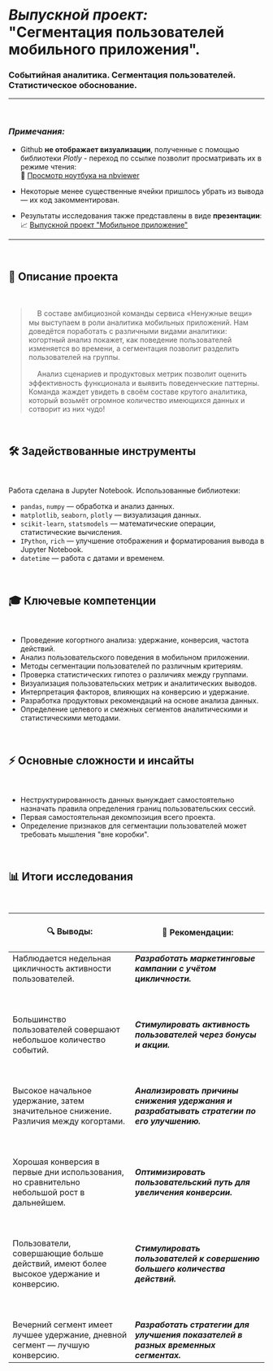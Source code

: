 # _Выпускной проект:_ <br>"Сегментация пользователей мобильного приложения".
### Событийная аналитика. Сегментация пользователей. Статистическое обоснование.

***
<br>

### _Примечания:_  

- Github __не отображает визуализации__, полученные с помощью библиотеки _Plotly_ - переход по ссылке позволит просматривать их в режиме чтения:  
  🔗 [Просмотр ноутбука на nbviewer](https://nbviewer.org/github/n347r1n0/yandex_prjcts/blob/main/12_Выпускной_проект_Мобильное_Приложение/Выпускной_проект_Мобильное_Приложение.ipynb)  

- Некоторые менее существенные ячейки пришлось убрать из вывода — их код закомментирован.

- Результаты исследования также представлены в виде __презентации__:  
 📈 [Выпускной проект "Мобильное приложение"](https://disk.yandex.ru/i/4UhvT0g9UOcMsA)  

***

<br>

## 📌 Описание проекта

<br>

> ᅠ В составе амбициозной команды сервиса «Ненужные вещи» мы выступаем в роли аналитика мобильных приложений. Нам доведётся поработать с различными видами аналитики: когортный анализ покажет, как поведение пользователей изменяется во времени, а сегментация позволит разделить пользователей на группы.
>
> ᅠ Анализ сценариев и продуктовых метрик позволит оценить эффективность функционала и выявить поведенческие паттерны. Команда жаждет увидеть в своём составе крутого аналитика, который возьмёт огромное количество имеющихся данных и сотворит из них чудо!

<br>

## 🛠 Задействованные инструменты

<br>

Работа сделана в Jupyter Notebook. Использованные библиотеки:
- `pandas`, `numpy` — обработка и анализ данных.
- `matplotlib`, `seaborn`, `plotly` — визуализация данных.
- `scikit-learn`, `statsmodels` — математические операции, статистические вычисления.
- `IPython`, `rich` — улучшение отображения и форматирования вывода в Jupyter Notebook.
- `datetime` — работа с датами и временем.

<br>

## 🎓 Ключевые компетенции

<br>

- Проведение когортного анализа: удержание, конверсия, частота действий.
- Анализ пользовательского поведения в мобильном приложении.
- Методы сегментации пользователей по различным критериям.
- Проверка статистических гипотез о различиях между группами.
- Визуализация пользовательских метрик и аналитических выводов.
- Интерпретация факторов, влияющих на конверсию и удержание.
- Разработка продуктовых рекомендаций на основе анализа данных.
- Определение целевого и смежных сегментов аналитическими и статистическими методами.

<br>

## ⚡ Основные сложности и инсайты

<br>

- Неструктурированность данных вынуждает самостоятельно назначать правила определения границ пользовательских сессий.
- Первая самостоятельная декомпозиция всего проекта.
- Определение признаков для сегментации пользователей может требовать мышления "вне коробки".

<br>

## 📊 Итоги исследования <br>

<br>

| <br> 🔍 **Выводы:** <br><br> | <br> 🎯 **Рекомендации:** <br><br> |
|-----------------------------------------------------------------------------------------------------------------------|-----------------------------------------------------------------------------------------------------------------------|
|  Наблюдается недельная цикличность активности пользователей.  |  ___Разработать маркетинговые кампании с учётом цикличности.___ |
|ᅠ ᅠ ᅠ ᅠ ᅠ ᅠ ᅠ ᅠ ᅠ ᅠ ᅠ ᅠ ᅠ ᅠ ᅠ ᅠ ᅠ ᅠ ᅠ ᅠ ᅠ ᅠ |ᅠ ᅠ ᅠ ᅠ ᅠ ᅠ ᅠ ᅠ ᅠ ᅠ ᅠ ᅠ ᅠ ᅠ ᅠ ᅠ ᅠ ᅠ ᅠ ᅠ ᅠ ᅠ |
|  Большинство пользователей совершают небольшое количество событий.  |  ___Стимулировать активность пользователей через бонусы и акции.___ |
|ᅠ ᅠ ᅠ ᅠ ᅠ ᅠ ᅠ ᅠ ᅠ ᅠ ᅠ ᅠ ᅠ ᅠ ᅠ ᅠ ᅠ ᅠ ᅠ ᅠ ᅠ ᅠ |ᅠ ᅠ ᅠ ᅠ ᅠ ᅠ ᅠ ᅠ ᅠ ᅠ ᅠ ᅠ ᅠ ᅠ ᅠ ᅠ ᅠ ᅠ ᅠ ᅠ ᅠ ᅠ |
|  Высокое начальное удержание, затем значительное снижение. Различия между когортами.  |  ___Анализировать причины снижения удержания и разрабатывать стратегии по его улучшению.___ |
|ᅠ ᅠ ᅠ ᅠ ᅠ ᅠ ᅠ ᅠ ᅠ ᅠ ᅠ ᅠ ᅠ ᅠ ᅠ ᅠ ᅠ ᅠ ᅠ ᅠ ᅠ ᅠ |ᅠ ᅠ ᅠ ᅠ ᅠ ᅠ ᅠ ᅠ ᅠ ᅠ ᅠ ᅠ ᅠ ᅠ ᅠ ᅠ ᅠ ᅠ ᅠ ᅠ ᅠ ᅠ |
|  Хорошая конверсия в первые дни использования, но сравнительно небольшой рост в дальнейшем.  |  ___Оптимизировать пользовательский путь для увеличения конверсии.___ |
|ᅠ ᅠ ᅠ ᅠ ᅠ ᅠ ᅠ ᅠ ᅠ ᅠ ᅠ ᅠ ᅠ ᅠ ᅠ ᅠ ᅠ ᅠ ᅠ ᅠ ᅠ ᅠ |ᅠ ᅠ ᅠ ᅠ ᅠ ᅠ ᅠ ᅠ ᅠ ᅠ ᅠ ᅠ ᅠ ᅠ ᅠ ᅠ ᅠ ᅠ ᅠ ᅠ ᅠ ᅠ |
|  Пользователи, совершающие больше действий, имеют более высокое удержание и конверсию.  |  ___Стимулировать пользователей к совершению большего количества действий.___ |
|ᅠ ᅠ ᅠ ᅠ ᅠ ᅠ ᅠ ᅠ ᅠ ᅠ ᅠ ᅠ ᅠ ᅠ ᅠ ᅠ ᅠ ᅠ ᅠ ᅠ ᅠ ᅠ |ᅠ ᅠ ᅠ ᅠ ᅠ ᅠ ᅠ ᅠ ᅠ ᅠ ᅠ ᅠ ᅠ ᅠ ᅠ ᅠ ᅠ ᅠ ᅠ ᅠ ᅠ ᅠ |
|  Вечерний сегмент имеет лучшее удержание, дневной сегмент — лучшую конверсию.  |  ___Разработать стратегии для улучшения показателей в разных временных сегментах.___ |

